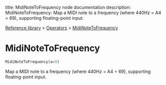 title: MidiNoteToFrequency node documentation
description: MidiNoteToFrequency: Map a MIDI note to a frequency (where 440Hz = A4 = 69), supporting floating-point input.

[Reference library](../../index.md) > [Operators](../index.md) > [MidiNoteToFrequency](index.md)

# MidiNoteToFrequency

```python
MidiNoteToFrequency(a=0)
```

Map a MIDI note to a frequency (where 440Hz = A4 = 69), supporting floating-point input.

